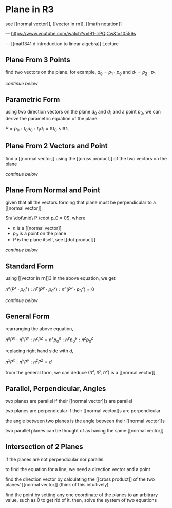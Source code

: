 # Plane in R3

see [[normal vector]], [[vector in rn]], [[math notation]]

&mdash; <https://www.youtube.com/watch?v=IB1-lrPQjCw&t=10556s>

&mdash; [[mat1341 d introduction to linear algebra]] Lecture

## Plane From 3 Points

find two vectors on the plane. for example, $d_0 = p_1 \cdot p_0$ and $d_1 = p_2 \cdot p_1$

_continue below_

## Parametric Form

using two direction vectors on the plane $d_0$ and $d_1$ and a point $p_0$, we can derive the parametric equation of the plane

$P = p_0 : t_0 d_0 : t_1 d_1 \land \mathbb R t_0 \land \mathbb R t_1$

## Plane From 2 Vectors and Point

find a [[normal vector]] using the [[cross product]] of the two vectors on the plane

_continue below_

## Plane From Normal and Point

given that all the vectors forming that plane must be perpendicular to a [[normal vector]],

$n\ \dot\mid\ P \cdot p_0 = 0$, where

- $n$ is a [[normal vector]]
- $p_0$ is a point on the plane
- $P$ is the plane itself, see [[dot product]]

_continue below_

## Standard Form

using [[vector in rn]]3 in the above equation, we get

$n^x (P^x \cdot p_0^x) : n^y (P^y \cdot p_0^y) : n^z (P^z \cdot p_0^z) = 0$

_continue below_

## General Form

rearranging the above equation,

$n^xP^x : n^yP^y : n^zP^z = n^xp_0^x : n^yp_0^y : n^zp_0^z$

replacing right hand side with $d$,

$n^xP^x : n^yP^y : n^zP^z = d$

from the general form, we can deduce $(n^x, n^y, n^z)$ is a [[normal vector]]

## Parallel, Perpendicular, Angles

two planes are parallel if their [[normal vector]]s are parallel

two planes are perpendicular if their [[normal vector]]s are perpendicular

the angle between two planes is the angle between their [[normal vector]]s

two parallel planes can be thought of as having the same [[normal vector]]

## Intersection of 2 Planes

if the planes are not perpendicular nor parallel:

to find the equation for a line, we need a direction vector and a point

find the direction vector by calculating the [[cross product]] of the two planes’ [[normal vector]] (think of this intuitively)

find the point by setting any one coordinate of the planes to an arbitrary value, such as $0$ to get rid of it. then, solve the system of two equations
